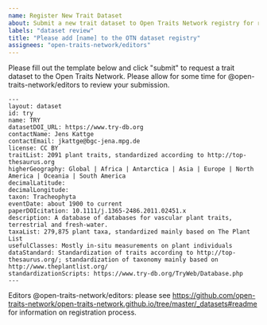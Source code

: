 ```yaml
---
name: Register New Trait Dataset
about: Submit a new trait dataset to Open Traits Network registry for review.
labels: "dataset review" 
title: "Please add [name] to the OTN dataset registry"
assignees: "open-traits-network/editors"
---
```


Please fill out the template below and click "submit" to request a trait dataset to the Open Traits Network. Please allow for some time for @open-traits-network/editors to review your submission.

```
---
layout: dataset
id: try
name: TRY
datasetDOI_URL: https://www.try-db.org
contactName: Jens Kattge
contactEmail: jkattge@bgc-jena.mpg.de
license: CC BY
traitList: 2091 plant traits, standardized according to http://top-thesaurus.org
higherGeography: Global | Africa | Antarctica | Asia | Europe | North America | Oceania | South America
decimalLatitude:
decimalLongitude:
taxon: Tracheophyta
eventDate: about 1900 to current
paperDOIcitation: 10.1111/j.1365-2486.2011.02451.x
description: A database of databases for vascular plant traits, terrestrial and fresh-water.
taxaList: 279,875 plant taxa, standardized mainly based on The Plant List
usefulClasses: Mostly in-situ measurements on plant individuals
dataStandard: Standardization of traits according to http://top-thesaurus.org/; standardization of taxonomy mainly based on http://www.theplantlist.org/
standardizationScripts: https://www.try-db.org/TryWeb/Database.php
---
```


Editors @open-traits-network/editors: please see https://github.com/open-traits-network/open-traits-network.github.io/tree/master/_datasets#readme for information on registration process.

